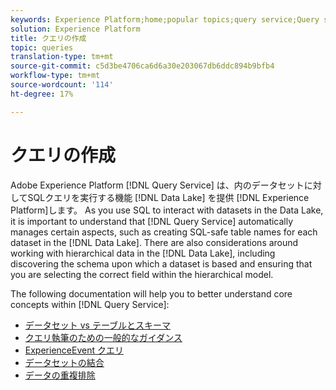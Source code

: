 ```yaml
---
keywords: Experience Platform;home;popular topics;query service;Query service;create queries;
solution: Experience Platform
title: クエリの作成
topic: queries
translation-type: tm+mt
source-git-commit: c5d3be4706ca6d6a30e203067db6ddc894b9bfb4
workflow-type: tm+mt
source-wordcount: '114'
ht-degree: 17%

---
```



# クエリの作成

Adobe Experience Platform [!DNL Query Service] は、内のデータセットに対してSQLクエリを実行する機能 [!DNL Data Lake] を提供 [!DNL Experience Platform]します。 As you use SQL to interact with datasets in the Data Lake, it is important to understand that [!DNL Query Service] automatically manages certain aspects, such as creating SQL-safe table names for each dataset in the [!DNL Data Lake]. There are also considerations around working with hierarchical data in the [!DNL Data Lake], including discovering the schema upon which a dataset is based and ensuring that you are selecting the correct field within the hierarchical model.

The following documentation will help you to better understand core concepts within [!DNL Query Service]:

- [データセット vs テーブルとスキーマ](./datasets-and-tables.md)
- [クエリ執筆のための一般的なガイダンス](./writing-queries.md)
- [ExperienceEvent クエリ](./experience-event-queries.md)
- [データセットの結合](./joining-datasets.md)
- [データの重複排除](./deduplication.md)
